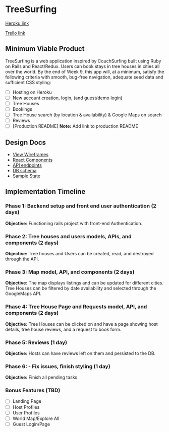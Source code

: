 # TreeSurfing

[Heroku link][heroku]

[Trello link][trello]

[heroku]: http://treesuring.herokuapp.com
[trello]: https://trello.com/b/eDnRYxaT

## Minimum Viable Product

TreeSurfing is a web application inspired by CouchSurfing built using Ruby on Rails and React/Redux. Users can book stays in tree houses in cities all over the world. By the end of Week 9, this app will, at a minimum, satisfy the following criteria with smooth, bug-free navigation, adequate seed data and sufficient CSS styling:

- [ ] Hosting on Heroku
- [ ] New account creation, login, (and guest/demo login)
- [ ] Tree Houses
- [ ] Bookings
- [ ] Tree House search (by location & availability) & Google Maps on search
- [ ] Reviews
- [ ] [Production README] **Note:** Add link to production README

## Design Docs
* [View Wireframes][wireframes]
* [React Components][components]
* [API endpoints][api-endpoints]
* [DB schema][schema]
* [Sample State][sample-state]

[wireframes]: wireframes
[components]: component-hierarchy.md
[api-endpoints]: api-endpoints.md
[schema]: schema.md
[sample-state]: sample-state.md

## Implementation Timeline

### Phase 1: Backend setup and front end user authentication (2 days)

**Objective:** Functioning rails project with front-end Authentication.

### Phase 2: Tree houses and users models, APIs, and components (2 days)

**Objective:** Tree houses and Users can be created, read, and destroyed through the API.

### Phase 3: Map model, API, and components (2 days)

**Objective:**  The map displays listings and can be updated for different cities. Tree Houses can be filtered by date availability and selected through the GoogleMaps API.

### Phase 4: Tree House Page and Requests model, API, and components  (2 days)

**Objective:** Tree Houses can be clicked on and have a page showing host details, tree house reviews, and a request to book form.

### Phase 5: Reviews (1 day)

**Objective:** Hosts can have reviews left on them and persisted to the DB.

### Phase 6: - Fix issues, finish styling (1 day)

**Objective:** Finish all pending tasks.

### Bonus Features (TBD)
- [ ] Landing Page
- [ ] Host Profiles
- [ ] User Profiles
- [ ] World Map/Explore All
- [ ] Guest Login/Page
